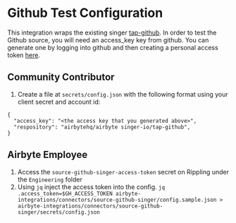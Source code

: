 # Github Test Configuration

This integration wraps the existing singer [tap-github](https://github.com/singer-io/tap-github). In order to test the Github source, you will need an access_key key from github. You can generate one by logging into github and then creating a personal access token [here](https://github.com/settings/tokens).

## Community Contributor

1. Create a file at `secrets/config.json` with the following format using your client secret and account id:
```
{
  "access_key": "<the access key that you generated above>",
  "respository": "airbytehq/airbyte singer-io/tap-github",
}
```

## Airbyte Employee

1. Access the `source-github-singer-access-token` secret on Rippling under the `Engineering` folder
1. Using `jq` inject the access token into the config. `jq .access_token=$GH_ACCESS_TOKEN airbyte-integrations/connectors/source-github-singer/config.sample.json > airbyte-integrations/connectors/source-github-singer/secrets/config.json`

